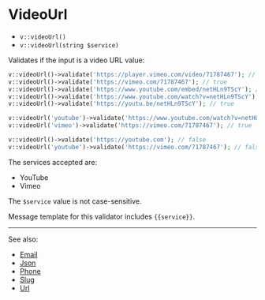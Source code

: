 # VideoUrl

- `v::videoUrl()`
- `v::videoUrl(string $service)`

Validates if the input is a video URL value:

```php
v::videoUrl()->validate('https://player.vimeo.com/video/71787467'); // true
v::videoUrl()->validate('https://vimeo.com/71787467'); // true
v::videoUrl()->validate('https://www.youtube.com/embed/netHLn9TScY'); // true
v::videoUrl()->validate('https://www.youtube.com/watch?v=netHLn9TScY'); // true
v::videoUrl()->validate('https://youtu.be/netHLn9TScY'); // true

v::videoUrl('youtube')->validate('https://www.youtube.com/watch?v=netHLn9TScY'); // true
v::videoUrl('vimeo')->validate('https://vimeo.com/71787467'); // true

v::videoUrl()->validate('https://youtube.com'); // false
v::videoUrl('youtube')->validate('https://vimeo.com/71787467'); // false
```

The services accepted are:

- YouTube
- Vimeo

The `$service` value is not case-sensitive.

Message template for this validator includes `{{service}}`.


***
See also:

  * [Email](Email.md)
  * [Json](Json.md)
  * [Phone](Phone.md)
  * [Slug](Slug.md)
  * [Url](Url.md)
